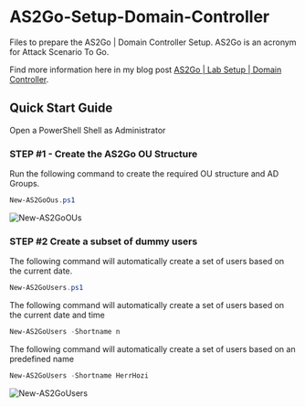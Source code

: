 # AS2Go-Setup-Domain-Controller
Files to prepare the AS2Go | Domain Controller Setup. AS2Go is an acronym for Attack Scenario To Go. 

Find more information here in my blog post [AS2Go | Lab Setup | Domain Controller](https://herrhozi.com/2022/01/04/as2go-lab-setup-domain-controller/). 

## Quick Start Guide
Open a PowerShell Shell as Administrator

### STEP #1 - Create the AS2Go OU Structure

Run the following command to create the required OU structure and AD Groups.
```PowerShell
New-AS2GoOus.ps1 
```
![New-AS2GoOUs](https://user-images.githubusercontent.com/96825160/198332993-21f8cd80-513c-4fe5-9a9c-6aa590aa51c6.gif)


### STEP #2 Create a subset of dummy users

The following command will automatically create a set of users based on the current date.
```PowerShell
New-AS2GoUsers.ps1 
```

The following command will automatically create a set of users based on the current date and time 
```PowerShell
New-AS2GoUsers -Shortname n
```

The following command will automatically create a set of users based on an predefined name
```PowerShell
New-AS2GoUsers -Shortname HerrHozi
```
![New-AS2GoUsers](https://user-images.githubusercontent.com/96825160/198341525-9ce6c7bc-3d91-4e6e-b231-0c0a699dc767.gif)
